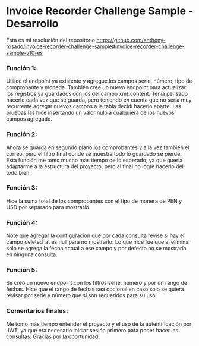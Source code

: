 # Invoice Recorder Challenge Sample - Desarrollo

Esta es mi resolución del repositorio 
https://github.com/anthony-rosado/invoice-recorder-challenge-sample#invoice-recorder-challenge-sample-v10-es


### Función 1:
Utilice el endpoint ya existente y agregue los campos serie, número, tipo de comprobante y moneda. También cree un nuevo endpoint para actualizar los registros ya guardados con los del campo xml_content.
Tenía pensado hacerlo cada vez que se guarda, pero teniendo en cuenta que no sería muy recurrente agregar nuevos campos a la tabla decidí hacerlo aparte.
Las pruebas las hice insertando un valor nulo a cualquiera de los nuevos campos agregado.

### Función 2:
Ahora se guarda en segundo plano los comprobantes y a la vez también el correo, pero el filtro final donde se muestra todo lo guardado se pierde.
Esta función me tomo mucho más tiempo de lo esperado, ya que quería adaptarme a la estructura del proyecto, pero al final no logre hacerlo del todo bien.

### Función 3:
Hice la suma total de los comprobantes con el tipo de monera de PEN y USD por separado para mostrarlo.

### Función 4:
Note que agregar la configuración que por cada consulta revise si hay el campo deleted_at es null para no mostrarlo. Lo que hice fue que al eliminar solo se agrega la fecha actual a ese campo y por defecto no se mostraría en ninguna consulta.

### Función 5:
Se creó un nuevo endpoint con los filtros serie, número y por un rango de fechas. Hice que el rango de fechas sea opcional en caso solo se quiera revisar por serie y número que si son requeridos para su uso.

### Comentarios finales:
Me tomo más tiempo entender el proyecto y el uso de la autentificación por JWT, ya que era necesario iniciar sesión primero para poder hacer las consultas. Gracias por la oportunidad.


